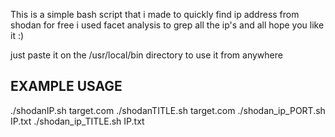 This is a simple bash script that i made to quickly find ip address from shodan for free i used facet analysis to grep all the ip's and all hope you like it :)

just paste it on the /usr/local/bin directory to use it from anywhere

## EXAMPLE USAGE ##

./shodanIP.sh target.com
./shodanTITLE.sh target.com
./shodan_ip_PORT.sh IP.txt
./shodan_ip_TITLE.sh IP.txt
